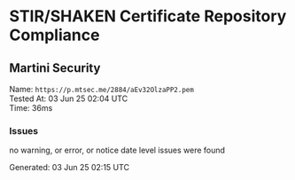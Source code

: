 # STIR/SHAKEN Certificate Repository Compliance

## Martini Security

Name: `https://p.mtsec.me/2884/aEv32OlzaPP2.pem`\
Tested At: 03 Jun 25 02:04 UTC\
Time: 36ms

### Issues

no warning, or error, or notice date level issues were found

Generated: 03 Jun 25 02:15 UTC